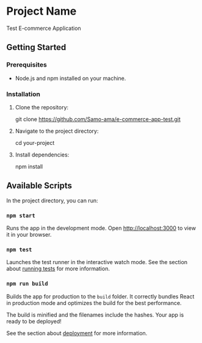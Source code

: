# Project Name

Test E-commerce Application

## Getting Started

### Prerequisites

- Node.js and npm installed on your machine.

### Installation

1. Clone the repository:

   git clone https://github.com/Samo-ama/e-commerce-app-test.git

2. Navigate to the project directory:

   cd your-project

3. Install dependencies:

   npm install

## Available Scripts

In the project directory, you can run:

### `npm start`

Runs the app in the development mode.
Open [http://localhost:3000](http://localhost:3000) to view it in your browser.

### `npm test`

Launches the test runner in the interactive watch mode.
See the section about [running tests](https://facebook.github.io/create-react-app/docs/running-tests) for more information.

### `npm run build`

Builds the app for production to the `build` folder.
It correctly bundles React in production mode and optimizes the build for the best performance.

The build is minified and the filenames include the hashes.
Your app is ready to be deployed!

See the section about [deployment](https://facebook.github.io/create-react-app/docs/deployment) for more information.






